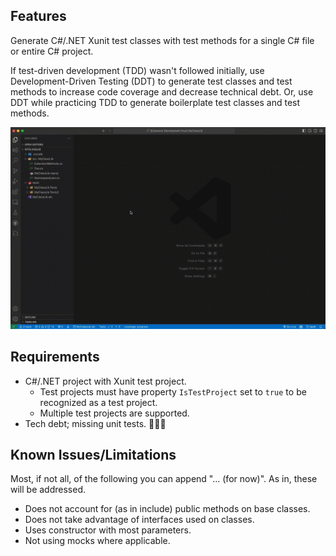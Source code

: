 ## Features

Generate C#/.NET Xunit test classes with test methods for a single C# file or entire C# project.

If test-driven development (TDD) wasn't followed initially, use Development-Driven Testing (DDT) to generate test classes and test methods to increase code coverage and decrease technical debt. Or, use DDT while practicing TDD to generate boilerplate test classes and test methods.

<p style="vertical-align:center;"><img src="media/DDT.gif" alt="GIF"/></p>

## Requirements

- C#/.NET project with Xunit test project.
    - Test projects must have property `IsTestProject` set to `true` to be recognized as a test project.
    - Multiple test projects are supported.
- Tech debt; missing unit tests. 🤷🏼‍♂️

## Known Issues/Limitations

Most, if not all, of the following you can append "... (for now)". As in, these will be addressed.

- Does not account for (as in include) public methods on base classes.
- Does not take advantage of interfaces used on classes.
- Uses constructor with most parameters.
- Not using mocks where applicable.
